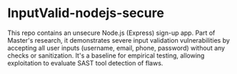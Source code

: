 # InputValid-nodejs-secure
This repo contains an unsecure Node.js (Express) sign-up app. Part of Master's research, it demonstrates severe input validation vulnerabilities by accepting all user inputs (username, email, phone, password) without any checks or sanitization. It's a baseline for empirical testing, allowing exploitation to evaluate SAST tool detection of flaws.
